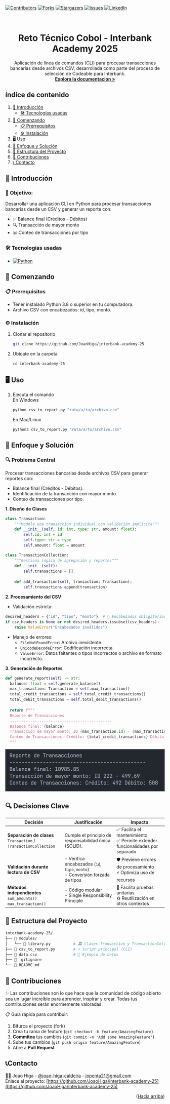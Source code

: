 <!-- Improved compatibility of back to top link: See: https://github.com/othneildrew/Best-README-Template/pull/73 -->
<a id="readme-top"></a>
<!--
*** Thanks for checking out the Best-README-Template. If you have a suggestion
*** that would make this better, please fork the repo and create a pull request
*** or simply open an issue with the tag "enhancement".
*** Don't forget to give the project a star!
*** Thanks again! Now go create something AMAZING! :D
-->



<!-- PROJECT SHIELDS -->
<!--
*** I'm using markdown "reference style" links for readability.
*** Reference links are enclosed in brackets [ ] instead of parentheses ( ).
*** See the bottom of this document for the declaration of the reference variables
*** for contributors-url, forks-url, etc. This is an optional, concise syntax you may use.
*** https://www.markdownguide.org/basic-syntax/#reference-style-links
-->
[![Contributors][contributors-shield]][contributors-url]
[![Forks][forks-shield]][forks-url]
[![Stargazers][stars-shield]][stars-url]
[![Issues][issues-shield]][issues-url]
[![LinkedIn][linkedin-shield]][linkedin-url]



<!-- PROJECT LOGO -->
<br />
<div align="center">

<h1 align="center">Reto Técnico Cobol - Interbank Academy 2025</h3>

  <p align="center">
    Aplicación de línea de comandos (CLI) para procesar transacciones bancarias desde archivos CSV, desarrollada como parte del proceso de selección de Codeable para Interbank.
    <br />
    <a href="https://github.com/JoaoHiga/interbank-academy-25"><strong>Explora la documentación »</strong></a>
  </p>
</div>



<!-- TABLE OF CONTENTS -->
  ## índice de contenido
  <ol>
    <li>
      <a href="#about-the-project">🎯 Introducción</a>
      <ul>
        <li><a href="#built-with">🛠 Tecnologías usadas</a></li>
      </ul>
    </li>
    <li>
      <a href="#getting-started">🚀 Comenzando</a>
      <ul>
        <li><a href="#prerequisites">📋 Prerrequisitos</a></li>
        <li><a href="#installation">⚙️ Instalación</a></li>
      </ul>
    </li>
    <li><a href="#usage">🖥️ Uso</a></li>       
    <li><a href="#solution">🧠 Enfoque y Solución</a></li>
    <li><a href="#structure">📂 Estructura del Proyecto</a></li>
    <li><a href="#contributing">🤝 Contribuciones</a></li>
    <li><a href="#contact">📞 Contacto</a></li>
  </ol>


<!-- ABOUT THE PROJECT -->
<a id="about-the-project"></a>
## 🎯 Introducción
### 📌 Objetivo:  
Desarrollar una aplicación CLI en Python para procesar transacciones bancarias desde un CSV y generar un reporte con:  
- ✅ Balance final (Créditos - Débitos)  
- 🔍 Transacción de mayor monto  
- 📊 Conteo de transacciones por tipo  

<a id="built-with"></a>
### 🛠 Tecnologías usadas

* [![Python][Next.js]][Next-url]

<a id="getting-started"></a>
<!-- GETTING STARTED -->
## 🚀 Comenzando

<a id="prerequisites"></a>
### 📋 Prerequisitos
- Tener instalado Python 3.8 o superior en tu computadora.
- Archivo CSV con encabezados: id, tipo, monto.

<a id="installation"></a>
### ⚙️ Instalación
1. Clonar el repositorio
   ```sh
   git clone https://github.com/JoaoHiga/interbank-academy-25
   ```
2. Ubícate en la carpeta
   ```sh
   cd interbank-academy-25
   ```
<a id="usage"></a>
<!-- USAGE EXAMPLES -->
## 🖥️ Uso
1. Ejecuta el comando
   </br>
   En Windows
   ```sh
   python csv_to_report.py "ruta/a/tu/archivo.csv"
   ```

   En Mac/Linux
   ```sh
   python3 csv_to_report.py "ruta/a/tu/archivo.csv"
   ```
<a id="solution"></a>
## 🧠 Enfoque y Solución

### 🔍 Problema Central
Procesar transacciones bancarias desde archivos CSV para generar reportes con:

- Balance final (Créditos - Débitos).
- Identificación de la transacción con mayor monto.
- Conteo de transacciones por tipo.

**1. Diseño de Clases**
```python
class Transaction:
    """Modela una transacción individual con validación implícita"""
    def __init__(self, id: int, type: str, amount: float):
        self.id: int = id
        self.type: str = type
        self.amount: float = amount
```
```python
class TransactionCollection:
    """Gestiona lógica de agregación y reportes"""
    def __init__(self):
        self.transactions = []

    def add_transaction(self, transaction: Transaction):
        self.transactions.append(transaction)
```

**2. Procesamiento del CSV**
- Validación estricta:
```python
desired_headers = {"id", "tipo", "monto"}  # 🔐 Encabezados obligatorios
if csv_headers is None or not desired_headers.issubset(csv_headers):
    raise ValueError("Encabezados inválidos")
```
- Manejo de errores:
  - `FileNotFoundError`: Archivo inexistente.
  - `UnicodeDecodeError`: Codificación incorrecta.
  - `ValueError`: Datos faltantes o tipos incorrectos o archivo en formato incorrecto.

**3. Generación de Reportes**
```python
def generate_report(self) -> str:
  balance: float = self.generate_balance()
  max_transaction: Transaction = self.max_transaction()
  total_credit_transactions = self.total_credit_transactions()
  total_debit_transactions = self.total_debit_transactions()

  return f"""
  Reporte de Transacciones
  ---------------------------------------------
  Balance final: {balance}
  Transacción de mayor monto: ID {max_transaction.id} - {max_transaction.amount}
  Conteo de Transacciones: Crédito: {total_credit_transactions} Débito: {total_debit_transactions}
  """
```

![Demo](https://github.com/JoaoHiga/interbank-academy-25/blob/main/images/demo.png)


## 🔍 Decisiones Clave

| Decisión | Justificación | Impacto |
|----------|---------------|---------|
| **Separación de clases**<br>`Transaction` / `TransactionCollection` | Cumple el principio de responsabilidad única (SOLID). | ✅ Facilita el mantenimiento<br>✅ Permite extender funcionalidades por separado |
| **Validación durante lectura de CSV** | - Verifica encabezados (`id`, `tipo`, `monto`)<br>- Conversión forzada de tipos | 🛡️ Previene errores de procesamiento<br>⚡ Optimiza uso de recursos |
| **Métodos independientes**<br>`sum_amounts()`<br>`max_transaction()` | - Código modular<br>- Single Responsibility Principle | 🧪 Facilita pruebas unitarias<br>♻️ Reutilización en otros contextos |

<a id="structure"></a>
## 📂 Estructura del Proyecto

```sh
interbank-academy-25/
├── 📁 modules/
│   └── 📜 library.py          # 🏛️ Clases Transaction y TransactionCollection
├── 📜 csv_to_report.py        # ⚡ Script principal (CLI)
├── 📄 data.csv                # 🧾 Ejemplo de datos
├── 📜 .gitignore
└── 📜 README.md
```

<a id="contributing"></a>
<!-- CONTRIBUTING -->
## 🤝 Contribuciones

✨ Las contribuciones son lo que hace que la comunidad de código abierto sea un lugar increíble para aprender, inspirar y crear. Todas tus contribuciones serán enormemente valoradas.

📋 Guía rápida para contribuir:
1. Bifurca el proyecto (fork)
2. Crea tu rama de feature (`git checkout -b feature/AmazingFeature`)
3. **Commitea** tus cambios (`git commit -m 'Add some AmazingFeature'`)
4. Sube tus cambios (`git push origin feature/AmazingFeature`)
5. Abre a **Pull Request**

<a id="contact"></a>
<!-- CONTACT -->
## 📞Contacto

👨‍💻 Joao Higa - [@joao-higa-caldeira](https://linkedin.com/in/joao-higa-caldeira/) - jopenta21@gmail.com
</br>
Enlace al proyecto: [https://github.com/JoaoHiga/interbank-academy-25](https://github.com/JoaoHiga/interbank-academy-25)

<p align="right">(<a href="#readme-top">Hacia arriba</a>)</p>



<!-- MARKDOWN LINKS & IMAGES -->
<!-- https://www.markdownguide.org/basic-syntax/#reference-style-links -->
[contributors-shield]: https://img.shields.io/github/contributors/JoaoHiga/interbank-academy-25.svg?style=for-the-badge
[contributors-url]: https://github.com/github_username/JoaoHiga/interbank-academy-25/contributors
[forks-shield]: https://img.shields.io/github/forks/JoaoHiga/interbank-academy-25.svg?style=for-the-badge
[forks-url]: https://github.com/JoaoHiga/interbank-academy-25/network/members
[stars-shield]: https://img.shields.io/github/stars/JoaoHiga/interbank-academy-25.svg?style=for-the-badge
[stars-url]: https://github.com/JoaoHiga/interbank-academy-25/stargazers
[issues-shield]: https://img.shields.io/github/issues/JoaoHiga/interbank-academy-25.svg?style=for-the-badge
[issues-url]: https://github.com/JoaoHiga/interbank-academy-25/issues
[license-shield]: https://img.shields.io/github/license/JoaoHiga/interbank-academy-25.svg?style=for-the-badge
[license-url]: https://github.com/JoaoHiga/interbank-academy-25/blob/master/LICENSE.txt
[linkedin-shield]: https://img.shields.io/badge/-LinkedIn-black.svg?style=for-the-badge&logo=linkedin&colorB=555
[linkedin-url]: https://linkedin.com/in/joao-higa-caldeira/
[product-screenshot]: images/screenshot.png
[Next.js]: https://img.shields.io/badge/python-000000?style=for-the-badge&logo=python
[Next-url]: https://www.python.org/
